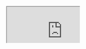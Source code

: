 <svg width="200" height="100" xmlns="http://www.w3.org/2000/svg">
    <foreignObject width="100%" height="100%">
            <iframe src="https://angular.dev/"></iframe>
        </foreignObject>
</svg>
